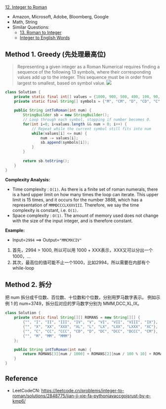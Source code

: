 [12. Integer to Roman](https://leetcode.com/problems/integer-to-roman/)

* Amazon, Microsoft, Adobe, Bloomberg, Google
* Math, String
* Similar Questions:
    * [13. Roman to Integer](https://leetcode.com/problems/roman-to-integer/)
    * [Integer to English Words](https://leetcode.com/problems/integer-to-english-words/)
    
    

## Method 1. Greedy (先处理最高位)
> Representing a given integer as a Roman Numerical requires finding a sequence of the following
> 13 symbols, where their corresponding values add up to the integer.
> This sequence must be in order from largest to smallest, based on symbol value.
> ![](images/12.hardcoding_2_fixed.png)


```java
class Solution {
    private static final int[] values = {1000, 900, 500, 400, 100, 90, 50, 40, 10, 9, 5, 4, 1};
    private static final String[] symbols = {"M", "CM", "D", "CD", "C", "XC", "L", "XL", "X", "IX", "V", "IV", "I"};
    
    public String intToRoman(int num) {
        StringBuilder sb = new StringBuilder();
        // Loop through each symbol, stopping if number becomes 0.
        for(int i=0; i<values.length && num > 0; i++) {
            // Repeat while the current symbol still fits into num
            while(values[i] <= num) {
                num -= values[i];
                sb.append(symbols[i]);
            }
        }
        
        return sb.toString();
    }
}
```

**Complexity Analysis:**
* Time complexity : `O(1)`.
    As there is a finite set of roman numerals, there is a hard upper limit on how many times the loop can iterate. This upper limit is 15 times, and it occurs for the number 3888, which has a representation of `MMMDCCCLXXXVIII`. Therefore, we say the time complexity is constant, i.e. `O(1)`.
* Space complexity : `O(1)`.
    The amount of memory used does not change with the size of the input integer, and is therefore constant.


**Example:**
* Input=`2994` ==> Output=`"MMCMXCIV"`
1. 首先，2994 > 1000, 所以可以用 1000 + XXX表示，XXX又可以分出一个1000，...
2. 其次，最高位的值可能不止一个1000，比如2994，所以需要在内部有个while-loop


## Method 2. 拆分
把 num 拆分成千位数、百位数、十位数和个位数，分别用罗马数字表示。
例如示例 1 的 num=3749，拆分后对应的罗马数字分别为 MMM,DCC,XL,IX。
```java
class Solution {
    private static final String[][] ROMANS = new String[][] {
        {"", "I", "II", "III", "IV", "V", "VI", "VII", "VIII", "IX"},   // 0 --> 9
        {"", "X", "XX", "XXX", "XL", "L", "LX", "LXX", "LXXX", "XC"},   // 10 --> 90
        {"", "C", "CC", "CCC", "CD", "D", "DC", "DCC", "DCCC", "CM"},   // 100 --> 900
        {"", "M", "MM", "MMM"}
    };

    public String intToRoman(int num) {
        return ROMANS[3][num / 1000] + ROMANS[2][num / 100 % 10] + ROMANS[1][num / 10 % 10] + ROMANS[0][num % 10];
    }
}
```


## Reference
* LeetCodeCN: https://leetcode.cn/problems/integer-to-roman/solutions/2848775/jian-ji-xie-fa-pythonjavaccgojsrust-by-e-kmp6/
